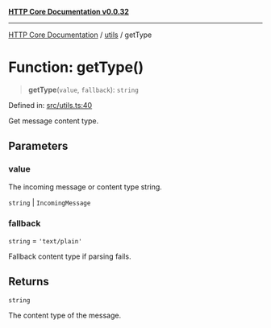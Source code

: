 [**HTTP Core Documentation v0.0.32**](../../README.md)

***

[HTTP Core Documentation](../../modules.md) / [utils](../README.md) / getType

# Function: getType()

> **getType**(`value`, `fallback`): `string`

Defined in: [src/utils.ts:40](https://github.com/stonemjs/http-core/blob/680e946aeb5100b42b4836417719aba730586478/src/utils.ts#L40)

Get message content type.

## Parameters

### value

The incoming message or content type string.

`string` | `IncomingMessage`

### fallback

`string` = `'text/plain'`

Fallback content type if parsing fails.

## Returns

`string`

The content type of the message.
